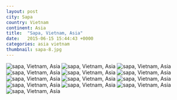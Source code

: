 ```yaml
---
layout: post
city: Sapa
country: Vietnam
continent: Asia
title:  "Sapa, Vietnam, Asia"
date:   2015-06-15 15:44:43 +0000
categories: asia vietnam
thumbnail: sapa-8.jpg
---
```


<div class="img-container">
	<img class="img-responsive" src="{{ site.github.url }}/img/countries/vietnam/sapa-1.jpg" alt="sapa, Vietnam, Asia"/>
	<img class="img-responsive" src="{{ site.github.url }}/img/countries/vietnam/sapa-2.jpg" alt="sapa, Vietnam, Asia"/>
	<img class="img-responsive" src="{{ site.github.url }}/img/countries/vietnam/sapa-3.jpg" alt="sapa, Vietnam, Asia"/>
	<img class="img-responsive" src="{{ site.github.url }}/img/countries/vietnam/sapa-4.jpg" alt="sapa, Vietnam, Asia"/>
	<img class="img-responsive" src="{{ site.github.url }}/img/countries/vietnam/sapa-5.jpg" alt="sapa, Vietnam, Asia"/>
	<img class="img-responsive" src="{{ site.github.url }}/img/countries/vietnam/sapa-6.jpg" alt="sapa, Vietnam, Asia"/>
	<img class="img-responsive" src="{{ site.github.url }}/img/countries/vietnam/sapa-7.jpg" alt="sapa, Vietnam, Asia"/>
	<img class="img-responsive" src="{{ site.github.url }}/img/countries/vietnam/sapa-8.jpg" alt="sapa, Vietnam, Asia"/>
	<img class="img-responsive" src="{{ site.github.url }}/img/countries/vietnam/sapa-9.jpg" alt="sapa, Vietnam, Asia"/>
	<img class="img-responsive" src="{{ site.github.url }}/img/countries/vietnam/sapa-10.jpg" alt="sapa, Vietnam, Asia"/>
	<img class="img-responsive" src="{{ site.github.url }}/img/countries/vietnam/sapa-11.jpg" alt="sapa, Vietnam, Asia"/>
	<img class="img-responsive" src="{{ site.github.url }}/img/countries/vietnam/sapa-12.jpg" alt="sapa, Vietnam, Asia"/>
	<img class="img-responsive" src="{{ site.github.url }}/img/countries/vietnam/sapa-13.jpg" alt="sapa, Vietnam, Asia"/>
</div>
